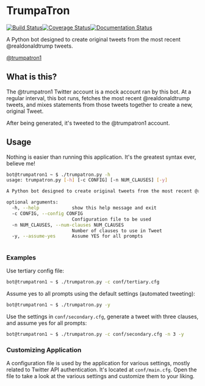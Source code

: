 # TrumpaTron
[![Build Status](https://travis-ci.org/magneticstain/TrumpaTron.svg?branch=master)](https://travis-ci.org/magneticstain/TrumpaTron)[![Coverage Status](https://coveralls.io/repos/github/magneticstain/TrumpaTron/badge.svg?branch=master)](https://coveralls.io/github/magneticstain/TrumpaTron?branch=master)[![Documentation Status](https://readthedocs.org/projects/trumpatron/badge/?version=latest)](http://trumpatron.readthedocs.io/en/latest/?badge=latest)

A Python bot designed to create original tweets from the most recent @realdonaldtrump tweets.

[@trumpatron1](https://twitter.com/trumpatron1)

## What is this?
The @trumpatron1 Twitter account is a mock account ran by this bot. At a regular interval, this bot runs, fetches 
the most recent @realdonaldtrump tweets, and mixes statements from those tweets together to create a new, original Tweet.

After being generated, it's tweeted to the @trumpatron1 account.

## Usage
Nothing is easier than running this application.  It's the greatest syntax ever, believe me!
```bash
bot@trumpatron1 ~ $ ./trumpatron.py -h
usage: trumpatron.py [-h] [-c CONFIG] [-n NUM_CLAUSES] [-y]

A Python bot designed to create original tweets from the most recent @realdonaldtrump tweets.

optional arguments:
  -h, --help            show this help message and exit
  -c CONFIG, --config CONFIG
                        Configuration file to be used
  -n NUM_CLAUSES, --num-clauses NUM_CLAUSES
                        Number of clauses to use in Tweet
  -y, --assume-yes      Assume YES for all prompts
  
``` 

### Examples
Use tertiary config file:
```bash
bot@trumpatron1 ~ $ ./trumpatron.py -c conf/tertiary.cfg
```

Assume yes to all prompts using the default settings (automated tweeting):
```bash
bot@trumpatron1 ~ $ ./trumpatron.py -y
```

Use the settings in `conf/secondary.cfg`, generate a tweet with three clauses, and assume yes for all prompts:
```bash
bot@trumpatron1 ~ $ ./trumpatron.py -c conf/secondary.cfg -n 3 -y
```

### Customizing Application
A configuration file is used by the application for various settings, mostly related to Twitter API authentication.
It's located at `conf/main.cfg`. Open the file to take a look at the various settings and customize them to your liking.